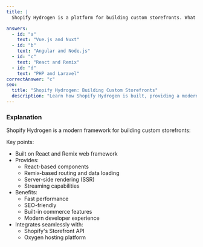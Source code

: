 ```yaml
---
title: |
  Shopify Hydrogen is a platform for building custom storefronts. What is it primarily based on? ⚛️

answers:
  - id: "a"
    text: "Vue.js and Nuxt"
  - id: "b"
    text: "Angular and Node.js"
  - id: "c"
    text: "React and Remix"
  - id: "d"
    text: "PHP and Laravel"
correctAnswer: "c"
seo:
  title: "Shopify Hydrogen: Building Custom Storefronts"
  description: "Learn how Shopify Hydrogen is built, providing a modern framework for creating custom storefronts."
---
```


### Explanation

Shopify Hydrogen is a modern framework for building custom storefronts:

Key points:
- Built on React and Remix web framework
- Provides:
  - React-based components
  - Remix-based routing and data loading
  - Server-side rendering (SSR)
  - Streaming capabilities
- Benefits:
  - Fast performance
  - SEO-friendly
  - Built-in commerce features
  - Modern developer experience
- Integrates seamlessly with:
  - Shopify's Storefront API
  - Oxygen hosting platform 
